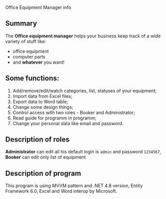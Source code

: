 Office Equipment Manager info
## Summary
The **Office equipment manager** helps your business keep track of a wide variety of stuff like:
- office equipment
- computer parts
- and **whatever** you want!
## Some functions:
1. Add/remove/edit/watch categories, list, statuses of your equipment;
2. Import data from Excel files;
3. Export data to Word table;
4. Change some design things;
5. Control access with two roles - Booker and Administrator;
6. Read guide for programm in programm;
7. Change your personal data like email and password.
## Description of roles
**Administrator** can edit all his default login is `admin` and password `1234567`, **Booker** can edit only list of equipment
## Description of program
This program is using MVVM pattern and .NET 4.8 version, Entity Framework 6.0, Excel and Word interop by Microsoft.